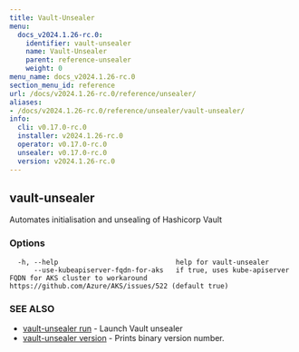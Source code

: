 ```yaml
---
title: Vault-Unsealer
menu:
  docs_v2024.1.26-rc.0:
    identifier: vault-unsealer
    name: Vault-Unsealer
    parent: reference-unsealer
    weight: 0
menu_name: docs_v2024.1.26-rc.0
section_menu_id: reference
url: /docs/v2024.1.26-rc.0/reference/unsealer/
aliases:
- /docs/v2024.1.26-rc.0/reference/unsealer/vault-unsealer/
info:
  cli: v0.17.0-rc.0
  installer: v2024.1.26-rc.0
  operator: v0.17.0-rc.0
  unsealer: v0.17.0-rc.0
  version: v2024.1.26-rc.0
---
```


## vault-unsealer

Automates initialisation and unsealing of Hashicorp Vault

### Options

```
  -h, --help                             help for vault-unsealer
      --use-kubeapiserver-fqdn-for-aks   if true, uses kube-apiserver FQDN for AKS cluster to workaround https://github.com/Azure/AKS/issues/522 (default true)
```

### SEE ALSO

* [vault-unsealer run](/docs/v2024.1.26-rc.0/reference/unsealer/vault-unsealer_run)	 - Launch Vault unsealer
* [vault-unsealer version](/docs/v2024.1.26-rc.0/reference/unsealer/vault-unsealer_version)	 - Prints binary version number.

